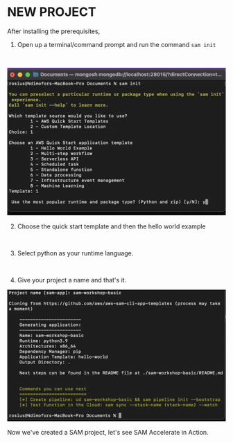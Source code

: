# NEW PROJECT
After installing the prerequisites, 
1) Open up a terminal/command prompt and run the command `sam init`
<br />

![](../img/b.png)


2) Choose the quick start template and then the hello world example
<br />

3) Select python as your runtime language.
<br />

4) Give your project a name and that's it.


![](../img/c.png)

Now we've created a SAM project, let's see SAM Accelerate in Action.